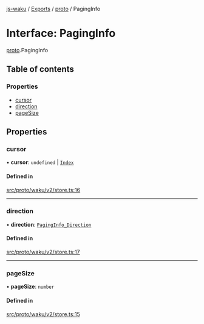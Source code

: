 [js-waku](../README.md) / [Exports](../modules.md) / [proto](../modules/proto.md) / PagingInfo

# Interface: PagingInfo

[proto](../modules/proto.md).PagingInfo

## Table of contents

### Properties

- [cursor](proto.PagingInfo.md#cursor)
- [direction](proto.PagingInfo.md#direction)
- [pageSize](proto.PagingInfo.md#pagesize)

## Properties

### cursor

• **cursor**: `undefined` \| [`Index`](../modules/proto.md#index)

#### Defined in

[src/proto/waku/v2/store.ts:16](https://github.com/status-im/js-waku/blob/31325bb/src/proto/waku/v2/store.ts#L16)

___

### direction

• **direction**: [`PagingInfo_Direction`](../enums/proto.PagingInfo_Direction.md)

#### Defined in

[src/proto/waku/v2/store.ts:17](https://github.com/status-im/js-waku/blob/31325bb/src/proto/waku/v2/store.ts#L17)

___

### pageSize

• **pageSize**: `number`

#### Defined in

[src/proto/waku/v2/store.ts:15](https://github.com/status-im/js-waku/blob/31325bb/src/proto/waku/v2/store.ts#L15)
